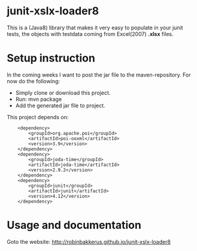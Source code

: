 # junit-xslx-loader8

This is a (Java8) library that makes it very easy to populate in your junit tests, the objects with testdata coming from Excel(2007) **.xlsx** files.

# Setup instruction
In the coming weeks I want to post the jar file to the maven-repository. For now do the following:

* Simply clone or download this project. 
* Run: mvn package
* Add the generated jar file to project. 

This project depends on:

		<dependency>
			<groupId>org.apache.poi</groupId>
			<artifactId>poi-ooxml</artifactId>
			<version>3.9</version>
		</dependency>
		<dependency>
			<groupId>joda-time</groupId>
			<artifactId>joda-time</artifactId>
			<version>2.9.2</version>
		</dependency>
		<dependency>
			<groupId>junit</groupId>
			<artifactId>junit</artifactId>
			<version>4.12</version>
		</dependency>

# Usage and documentation

Goto the website:  http://robinbakkerus.github.io/junit-xslx-loader8

